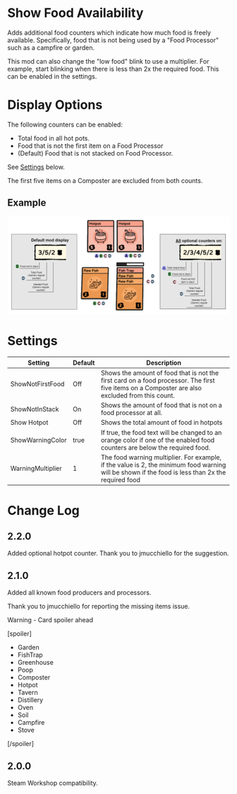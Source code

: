 # Show Food Availability

Adds additional food counters which indicate how much food is freely available.  Specifically, food that is not being used by a "Food Processor" such as a campfire or garden.

This mod can also change the "low food" blink to use a multiplier.  For example, start blinking when there is less than 2x the required food.  This can be enabled in the settings.

# Display Options
The following counters can be enabled:
* Total food in all hot pots.
* Food that is not the first item on a Food Processor
* (Default) Food that is not stacked on Food Processor.

See [Settings](#settings) below.

The first five items on a Composter are excluded from both counts.


## Example

![Counters Example](https://raw.githubusercontent.com/NBKRedSpy/ShowActualAvailableFood/master/media/Example%20Diagram.png)

# Settings

|Setting|Default|Description|
|--|--|--|
|ShowNotFirstFood|Off|Shows the amount of food that is not the first card on a food processor.  The first five items on a Composter are also excluded from this count.|
|ShowNotInStack|On|Shows the amount of food that is not on a food processor at all.|
|Show Hotpot|Off|Shows the total amount of food in hotpots|
|ShowWarningColor|true|If true, the food text will be changed to an orange color if one of the enabled food counters are below the required food.|
|WarningMultiplier|1|The food warning multiplier.  For example, if the value is 2, the minimum food warning will be shown if the food is less than 2x the required food |

# Change Log
## 2.2.0

Added optional hotpot counter.
Thank you to jmucchiello for the suggestion.

## 2.1.0
Added all known food producers and processors.

Thank you to jmucchiello for reporting the missing items issue.

Warning - Card spoiler ahead

[spoiler]
 
 * Garden
 * FishTrap 
 * Greenhouse 
 * Poop
 * Composter
 * Hotpot
 * Tavern
 * Distillery 
 * Oven
 * Soil
 * Campfire
 * Stove

 [/spoiler]



## 2.0.0
Steam Workshop compatibility.
